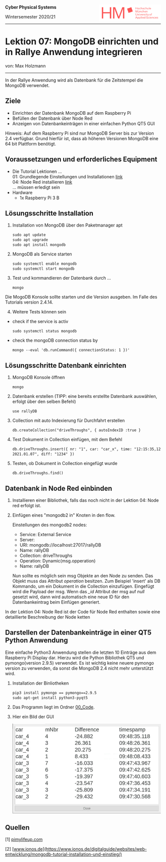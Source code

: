 <!--- Cyber Physical Systems
Author: <Max Holzmann>  Date: <2020 11 29> 
Changes by:
<NAME> - <JJJJ MMM DD> - <comment> 

--->
**Cyber Physical Systems**   <img style="float:right" src="../0000_Global_Files/HM_SchriftzugLogo_RGB.png" width="200">  

Wintersemester 2020/21
***

# Lektion 07: MongoDB einrichten und in Rallye Anwendung integrieren
von: Max Holzmann
***

In der Rallye Anwendung wird als Datenbank für die Zeitstempel die MongoDB verwendet.

## Ziele
- Einrichten der Datenbank MongoDB auf dem Raspberry Pi
- Befüllen der Datenbank über Node Red
- Anzeigen von Datenbankeinträgen in einer einfachen Python QT5 GUI

Hinweis: Auf dem Raspberry Pi sind nur MongoDB Server bis zur Version 2.4 verfügbar. Grund hierfür ist, dass ab höheren Versionen MongoDB eine 64 bit Plattform benötigt.

## Voraussetzungen und erforderliches Equipment
- Die Tutorial Lektionen ... \
01: Grundlegende Einstellungen und Installationen  [link](../0010_General_Setup/README.md) \
04: Node Red installieren  [link](../0040_Node_Red/README.md) \
... müssen erledigt sein
- Hardware
    - 1x Raspberry Pi 3 B


## Lösungsschritte Installation
1. Installation von MongoDB über den Paketmanager apt
    ```console
    sudo apt update
    sudo apt upgrade
    sudo apt install mongodb
    ```

2. MongoDB als Service starten
    ```console
    sudo systemctl enable mongodb
    sudo systemctl start mongodb
    ```

3. Test und kommandieren der Datenbank durch ...
    ```console
    mongo
    ```
Die MogoDB Konsole sollte starten und die Version ausgeben. Im Falle des Tutorials version 2.4.14.

4. Weitere Tests können sein
- check if the service is activ
    ```console
    sudo systemctl status mongodb
    ```
- check the mongoDB connection status by
    ```console
    mongo --eval 'db.runCommand({ connectionStatus: 1 })'
    ```
## Lösungsschritte Datenbank einrichten
1. MongoDB Konsole öffnen
    ```console
    mongo
    ```
2. Datenbank erstellen (TIPP: eine bereits erstellte Datenbank auswählen, erfolgt über den selben Befehl)
    ```console
    use rallyDB
    ```
3. Collection mit auto Indexierung für Durchfahrt erstellen
    ```console
    db.createCollection("driveThroughs", { autoIndexID :true }
    ```
4. Test Dokument in Collection einfügen, mit dem Befehl
    ```console
    db.driveThroughs.insert({ nr: "1", car: "car_x", time: "12:15:35,12 2021.01.07", diff: "1234" })
    ```
5. Testen, ob Dokument in Collection eingefügt wurde 
    ```console
    db.driveThroughs.find()
    ```

## Datenbank in Node Red einbinden
1. Installieren einer Bibliothek, falls das noch nicht in der Lektion 04: Node red erfolgt ist.

2. Einfügen eines "mongodb2 in" Knoten in den flow.

    Einstellungen des mongodb2 nodes:
    - Service: External Service
    - Server:
    - URI: mongodb://localhost:27017/rallyDB
    - Name: rallyDB
    - Collection: driveThroughs
    - Operation: Dynamic(msg.opperation)
    - Name: rallyDB

    Nun sollte es möglich sein msg Objekte an den Node zu senden. Das Objekt muss das Attribut *operation* besitzen. Zum Beispiel 'insert' als DB Kommando, um ein Dokument in die Collection einzufügen. Eingefügt wird die Payload der msg. Wenn das *_id* Attribut der msg auf *null* gesetzt wird, dann wird automatisch eine neue ID für den Datenbankeintrag beim Einfügen generiert.

In der Lektion 04: Node Red ist der Code für Node Red enthalten sowie eine detaillierte Beschreibung der Node ketten

## Darstellen der Datenbankeinträge in einer QT5 Python Anwendung

Eine einfache Python3 Anwendung stellen die letzten 10 Einträge aus dem Raspberry Pi Display dar. Hierzu wird die Python Bibliothek QT5 und pymongo(version 2.9.5) verwendet. Es ist wichtig keine neuere pymongo version zu verwenden, da sonst die MongoDB 2.4 nicht mehr unterstützt wird.

1. Installation der Binliotheken
    ```console
    pip3 install pymongo == pymongo==2.9.5
    sudo apt-get install python3-pyqt5
    ```

2. Das Programm liegt im Ordner  [00_Code](00_code/simpleDatabaseViewer.py.).

3. Hier ein Bild der GUI

    <img src="01_Pictures/PythonGui.JPG" width="500">  


## Quellen

[1] [pimylifeup.com](https://pimylifeup.com/mongodb-raspberry-pi/)

[2] [www.ionos.de](https://www.ionos.de/digitalguide/websites/web-entwicklung/mongodb-tutorial-installation-und-einstieg/)